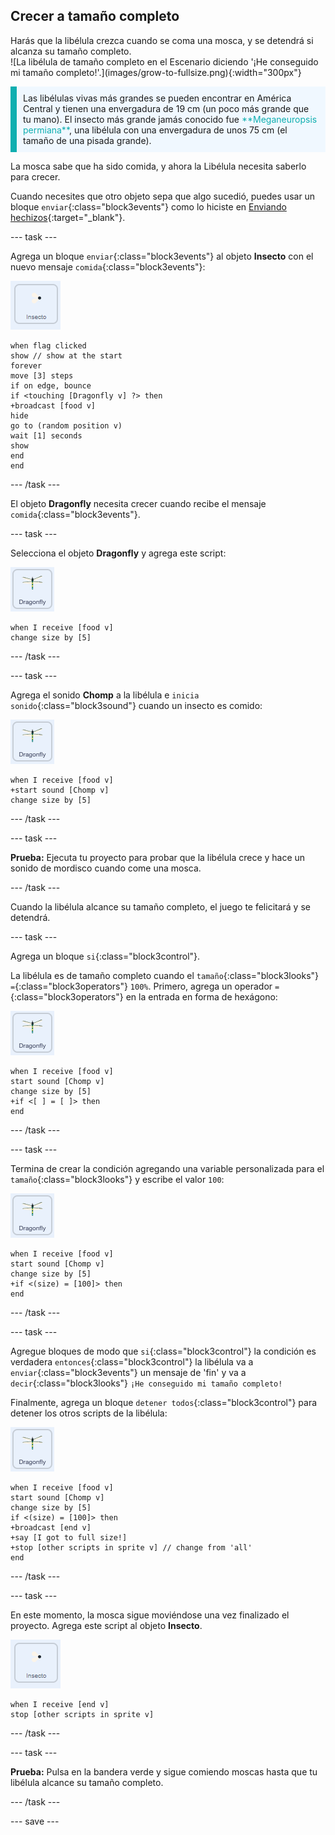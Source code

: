 ## Crecer a tamaño completo

<div style="display: flex; flex-wrap: wrap">
<div style="flex-basis: 200px; flex-grow: 1; margin-right: 15px;">
Harás que la libélula crezca cuando se coma una mosca, y se detendrá si alcanza su tamaño completo.
</div>
<div>
![La libélula de tamaño completo en el Escenario diciendo '¡He conseguido mi tamaño completo!'.](images/grow-to-fullsize.png){:width="300px"}
</div>
</div>

<p style="border-left: solid; border-width:10px; border-color: #0faeb0; background-color: aliceblue; padding: 10px;">
Las libélulas vivas más grandes se pueden encontrar en América Central y tienen una envergadura de 19 cm (un poco más grande que tu mano). El insecto más grande jamás conocido fue <span style="color: #0faeb0">**Meganeuropsis permiana**</span>, una libélula con una envergadura de unos 75 cm (el tamaño de una pisada grande).</p>

La mosca sabe que ha sido comida, y ahora la Libélula necesita saberlo para crecer.

Cuando necesites que otro objeto sepa que algo sucedió, puedes usar un bloque `enviar`{:class="block3events"} como lo hiciste en [Enviando hechizos](https://projects.raspberrypi.org/en/projects/broadcasting-spells){:target="_blank"}.

--- task ---

Agrega un bloque `enviar`{:class="block3events"} al objeto **Insecto** con el nuevo mensaje `comida`{:class="block3events"}:

![](images/fly-icon.png)

```blocks3
when flag clicked
show // show at the start
forever
move [3] steps
if on edge, bounce
if <touching [Dragonfly v] ?> then
+broadcast [food v]
hide
go to (random position v)
wait [1] seconds
show
end
end
```
--- /task ---

El objeto **Dragonfly** necesita crecer cuando recibe el mensaje `comida`{:class="block3events"}.

--- task ---

Selecciona el objeto **Dragonfly** y agrega este script:

![](images/dragonfly-icon.png)

```blocks3 
when I receive [food v]
change size by [5]
```

--- /task ---

--- task ---

Agrega el sonido **Chomp** a la libélula e `inicia sonido`{:class="block3sound"} cuando un insecto es comido:

![](images/dragonfly-icon.png)

```blocks3 
when I receive [food v]
+start sound [Chomp v]
change size by [5]
```
--- /task ---

--- task ---

**Prueba:** Ejecuta tu proyecto para probar que la libélula crece y hace un sonido de mordisco cuando come una mosca.

--- /task ---

Cuando la libélula alcance su tamaño completo, el juego te felicitará y se detendrá.

--- task ---

Agrega un bloque `si`{:class="block3control"}.

La libélula es de tamaño completo cuando el `tamaño`{:class="block3looks"} `=`{:class="block3operators"} `100%`. Primero, agrega un operador `=`{:class="block3operators"} en la entrada en forma de hexágono:

![](images/dragonfly-icon.png)

```blocks3
when I receive [food v]
start sound [Chomp v]
change size by [5]
+if <[ ] = [ ]> then
end
```
--- /task ---

--- task ---

Termina de crear la condición agregando una variable personalizada para el `tamaño`{:class="block3looks"} y escribe el valor `100`:

![](images/dragonfly-icon.png)

```blocks3
when I receive [food v]
start sound [Chomp v]
change size by [5]
+if <(size) = [100]> then
end
```
--- /task ---

--- task ---

Agregue bloques de modo que `si`{:class="block3control"} la condición es verdadera `entonces`{:class="block3control"} la libélula va a `enviar`{:class="block3events"} un mensaje de 'fin' y va a `decir`{:class="block3looks"} `¡He conseguido mi tamaño completo!`

Finalmente, agrega un bloque `detener todos`{:class="block3control"} para detener los otros scripts de la libélula:

![](images/dragonfly-icon.png)

```blocks3
when I receive [food v]
start sound [Chomp v]
change size by [5]
if <(size) = [100]> then
+broadcast [end v]
+say [I got to full size!]
+stop [other scripts in sprite v] // change from 'all'
end
```
--- /task ---

--- task ---

En este momento, la mosca sigue moviéndose una vez finalizado el proyecto. Agrega este script al objeto **Insecto**.

![](images/fly-icon.png)

```blocks3
when I receive [end v]
stop [other scripts in sprite v]
```

--- /task ---

--- task ---

**Prueba:** Pulsa en la bandera verde y sigue comiendo moscas hasta que tu libélula alcance su tamaño completo.

--- /task ---

--- save ---
